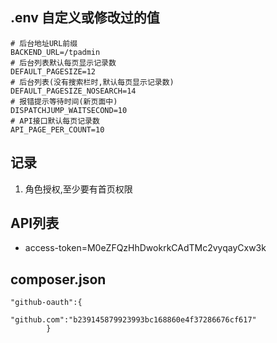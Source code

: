 ## .env 自定义或修改过的值

~~~
# 后台地址URL前缀
BACKEND_URL=/tpadmin
# 后台列表默认每页显示记录数
DEFAULT_PAGESIZE=12
# 后台列表(没有搜索栏时,默认每页显示记录数)
DEFAULT_PAGESIZE_NOSEARCH=14
# 报错提示等待时间(新页面中)
DISPATCHJUMP_WAITSECOND=10
# API接口默认每页记录数
API_PAGE_PER_COUNT=10
~~~


## 记录
1. 角色授权,至少要有首页权限


## API列表
- access-token=M0eZFQzHhDwokrkCAdTMc2vyqayCxw3k


## composer.json
~~~
"github-oauth":{
                "github.com":"b239145879923993bc168860e4f37286676cf617"
        }   
~~~
